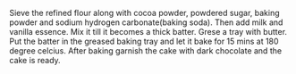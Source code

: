 Sieve the refined flour along with cocoa powder, powdered sugar, baking powder and sodium hydrogen carbonate(baking soda). Then add milk and vanilla essence. Mix it till it becomes a thick batter. Grese a tray with butter. Put the batter in the greased baking tray and let it bake for 15 mins at 180 degree celcius. After baking garnish the cake with dark chocolate and the cake is ready.